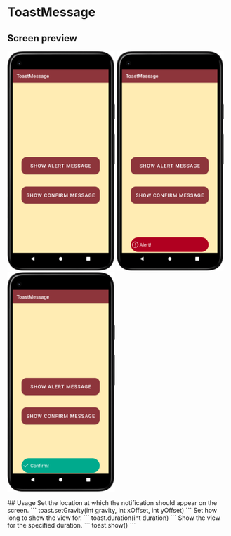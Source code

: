 # ToastMessage
## Screen preview
<p float="left">
<img height="500em" src="ToastMessage0.png" title="ToastMessage's screen preview">
<img height="500em" src="ToastMessage1.png" title="ToastMessage's screen preview">
<img height="500em" src="ToastMessage2.png" title="ToastMessage's screen preview">
</p>
## Usage
Set the location at which the notification should appear on the screen.
```
toast.setGravity(int gravity, int xOffset, int yOffset)
```
Set how long to show the view for.
```
toast.duration(int duration)
```
Show the view for the specified duration.
```
toast.show()
```
